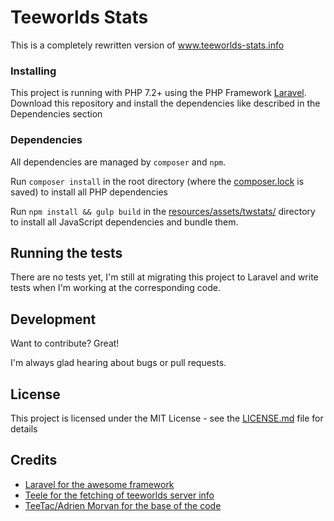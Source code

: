 # Teeworlds Stats
This is a completely rewritten version of www.teeworlds-stats.info

### Installing

This project is running with PHP 7.2+ using the PHP Framework [Laravel](https://laravel.com).
Download this repository and install the dependencies like described in the Dependencies section

### Dependencies

All dependencies are managed by `composer` and `npm`.

Run `composer install` in the root directory (where the [composer.lock](composer.lock) is saved) to install all PHP dependencies

Run `npm install && gulp build` in the [resources/assets/twstats/](resources/assets/twstats) directory to install all JavaScript dependencies and bundle them.

## Running the tests

There are no tests yet, I'm still at migrating this project to Laravel and write tests when I'm working at the corresponding code. 

## Development

Want to contribute? Great!

I'm always glad hearing about bugs or pull requests.

## License

This project is licensed under the MIT License - see the [LICENSE.md](LICENSE.md) file for details

## Credits

- [Laravel for the awesome framework](https://laravel.com)
- [Teele for the fetching of teeworlds server info](http://code.teele.eu/twrequest)
- [TeeTac/Adrien Morvan for the base of the code](https://www.teeworlds.com/forum/profile.php?id=119481)